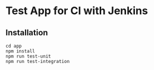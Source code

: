 # Test App for CI with Jenkins

## Installation

```
cd app
npm install
npm run test-unit
npm run test-integration
```
<!-- This is a change to test the push trigger -->
<!-- Testing again -->
<!-- Testing again -->
